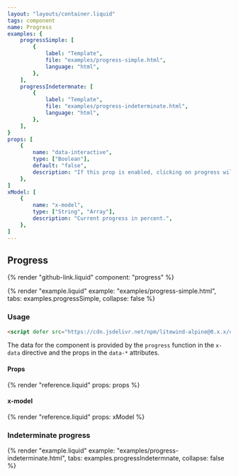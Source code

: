 ```yaml
---
layout: "layouts/container.liquid"
tags: component
name: Progress
examples: {
    progressSimple: [
        {
            label: "Template",
            file: "examples/progress-simple.html",
            language: "html",
        },
    ],
    progressIndetermnate: [
        {
            label: "Template",
            file: "examples/progress-indeterminate.html",
            language: "html",
        },
    ],
}
props: [
    {
        name: "data-interactive",
        type: ["Boolean"],
        default: "false",
        description: "If this prop is enabled, clicking on progress will dispatch `progress-clicked` event with the clicked position as a value from `0` to `1`.",
    },
]
xModel: [
    {
        name: "x-model",
        type: ["String", "Array"],
        description: "Current progress in percent.",
    },
]
---
```

## Progress

{% render "github-link.liquid" component: "progress" %}

{% render "example.liquid" example: "examples/progress-simple.html", tabs: examples.progressSimple, collapse: false %}

### Usage

```html
<script defer src="https://cdn.jsdelivr.net/npm/litewind-alpine@0.x.x/components/progress/dist/cdn.min.js"></script>
```

The data for the component is provided by the `progress` function in the `x-data` directive and the props in the `data-*` attributes.

#### Props

{% render "reference.liquid" props: props %}

#### x-model

{% render "reference.liquid" props: xModel %}

### Indeterminate progress

{% render "example.liquid" example: "examples/progress-indeterminate.html", tabs: examples.progressIndetermnate, collapse: false %}
